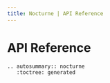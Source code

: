 ```yaml
---
title: Nocturne | API Reference
---
```

# API Reference

```{eval-rst}
.. autosummary:: nocturne
   :toctree: generated
```
